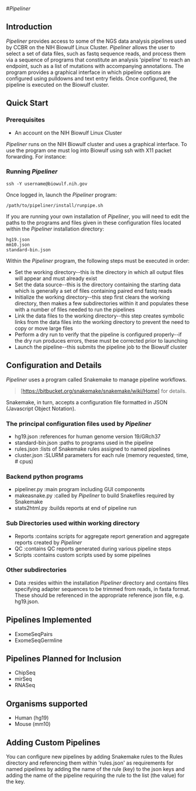 #*Pipeliner*

## Introduction

*Pipeliner* provides access to some of the NGS data analysis pipelines used by CCBR on the NIH Biowulf Linux Cluster. *Pipeliner* allows the user to select a set of data files, such as fastq sequence reads, and process them via a sequence of programs that constitute an analysis 'pipeline' to reach an endpoint, such as a list of mutations with accompanying annotations.  The program provides a graphical interface in which pipeline options are configured using pulldowns and text entry fields.  Once configured, the pipeline is executed on the Biowulf cluster.
  
## Quick Start

### Prerequisites

* An account on the NIH Biowulf Linux Cluster 


*Pipeliner* runs on the NIH Biowulf cluster and uses a graphical interface. To use the program one must log into Biowulf using ssh with X11 packet forwarding.  For instance:

### Running *Pipeliner*

```
ssh -Y username@biowulf.nih.gov
```

Once logged in, launch the *Pipeliner* program:

```
/path/to/pipeliner/install/runpipe.sh
```

If you are running your own installation of *Pipeliner*, you will need to edit the paths to the programs and files given in these configuration files located within the *Pipeliner* installation directory:

```
hg19.json
mm10.json
standard-bin.json
```

Within the *Pipeliner* program, the following steps must be executed in order:

* Set the working directory--this is the directory in which all output files will appear and must already exist
* Set the data source--this is the directory containing the starting data which is generally a set of files containing paired end fastq reads
* Initialize the working directory--this step first clears the working directory, then makes a few subdirectories within it and populates these with a number of files needed to run the pipelines
* Link the data files to the working directory--this step creates symbolic links from the data files into the working directory to prevent the need to copy or move large files
* Perform a dry run to verify that the pipeline is configured properly--if the dry run produces errors, these must be corrected prior to launching
* Launch the pipeline--this submits the pipeline job to the Biowulf cluster


## Configuration and Details

*Pipeliner* uses a program called Snakemake to manage pipeline workflows.

>[https://bitbucket.org/snakemake/snakemake/wiki/Home] for details.

Snakemake, in turn, accepts a configuration file formatted in JSON (Javascript Object Notation). 

### The principal configuration files used by *Pipeliner*

- hg19.json :references for human genome version 19/GRch37
- standard-bin.json :paths to programs used in the pipeline
- rules.json :lists of Snakemake rules assigned to named pipelines
- cluster.json :SLURM parameters for each rule (memory requested, time, # cpus)

### Backend python programs

- pipeliner.py :main program including GUI components
- makeasnake.py :called by *Pipeliner* to build Snakefiles required by Snakemake
- stats2html.py :builds reports at end of pipeline run

### Sub Directories used within working directory

- Reports :contains scripts for aggregate report generation and aggregate reports created by *Pipeliner*
- QC :contains QC reports generated during various pipeline steps
- Scripts :contains custom scripts used by some pipelines

### Other subdirectories

- Data :resides within the installation *Pipeliner* directory and contains files specifying adapter sequences to be trimmed from reads, in fasta format.  These should be referenced in the appropriate reference json file, e.g. hg19.json.


## Pipelines Implemented

- ExomeSeqPairs
- ExomeSeqGermline

## Pipelines Planned for Inclusion

- ChipSeq
- mirSeq
- RNASeq

## Organisms supported

- Human (hg19)
- Mouse (mm10)

## Adding Custom Pipelines

You can configure new pipelines by adding Snakemake rules to the Rules directory and referencing them within 'rules.json' as requirements for named pipelines by adding the name of the rule (key) to the json keys and adding the name of the pipeline requiring the rule to the list (the value) for the key.







